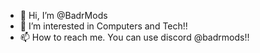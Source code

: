 - 👋 Hi, I’m @BadrMods
- 👀 I’m interested in Computers and Tech!!
- 📫 How to reach me. You can use discord @badrmods!!
